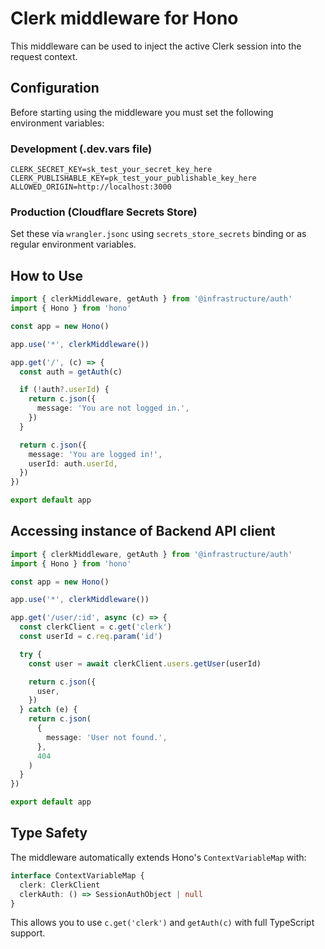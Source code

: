 # Clerk middleware for Hono

This middleware can be used to inject the active Clerk session into the request context.

## Configuration

Before starting using the middleware you must set the following environment variables:

### Development (.dev.vars file)

```plain
CLERK_SECRET_KEY=sk_test_your_secret_key_here
CLERK_PUBLISHABLE_KEY=pk_test_your_publishable_key_here
ALLOWED_ORIGIN=http://localhost:3000
```

### Production (Cloudflare Secrets Store)

Set these via `wrangler.jsonc` using `secrets_store_secrets` binding or as regular environment variables.

## How to Use

```ts
import { clerkMiddleware, getAuth } from '@infrastructure/auth'
import { Hono } from 'hono'

const app = new Hono()

app.use('*', clerkMiddleware())

app.get('/', (c) => {
  const auth = getAuth(c)

  if (!auth?.userId) {
    return c.json({
      message: 'You are not logged in.',
    })
  }

  return c.json({
    message: 'You are logged in!',
    userId: auth.userId,
  })
})

export default app
```

## Accessing instance of Backend API client

```ts
import { clerkMiddleware, getAuth } from '@infrastructure/auth'
import { Hono } from 'hono'

const app = new Hono()

app.use('*', clerkMiddleware())

app.get('/user/:id', async (c) => {
  const clerkClient = c.get('clerk')
  const userId = c.req.param('id')

  try {
    const user = await clerkClient.users.getUser(userId)

    return c.json({
      user,
    })
  } catch (e) {
    return c.json(
      {
        message: 'User not found.',
      },
      404
    )
  }
})

export default app
```

## Type Safety

The middleware automatically extends Hono's `ContextVariableMap` with:

```ts
interface ContextVariableMap {
  clerk: ClerkClient
  clerkAuth: () => SessionAuthObject | null
}
```

This allows you to use `c.get('clerk')` and `getAuth(c)` with full TypeScript support.

